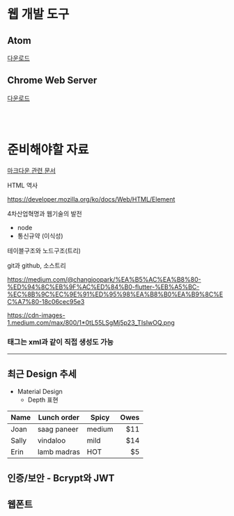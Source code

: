 # 웹 개발 도구


## Atom
[다운로드](https://atom.io/)

## Chrome Web Server
[다운로드](https://chrome.google.com/webstore/detail/web-server-for-chrome/ofhbbkphhbklhfoeikjpcbhemlocgigb)


<br /><br />
# 준비해야할 자료

[마크다운 관련 문서](http://blog.kalkin7.com/2014/02/10/lets-write-using-markdown/#fn-53-2)

HTML 역사

https://developer.mozilla.org/ko/docs/Web/HTML/Element

4차산업혁명과 웹기술의 발전
 - node
 - 통신규약 (이식성)

테이블구조와 노드구조(트리)  

git과 github, 소스트리

https://medium.com/@changjoopark/%EA%B5%AC%EA%B8%80-%ED%94%8C%EB%9F%AC%ED%84%B0-flutter-%EB%A5%BC-%EC%8B%9C%EC%9E%91%ED%95%98%EA%B8%B0%EA%B9%8C%EC%A7%80-18c06cec95e3

https://cdn-images-1.medium.com/max/800/1*0tL55LSgMj5p23_TIsIwOQ.png


### 태그는 xml과 같이 직접 생성도 가능
***    

## 최근 Design 추세
 * Material Design
   * Depth 표현

Name | Lunch order | Spicy      | Owes
---- | ----------- | ---------- | ----:
Joan | saag paneer | medium     | $11
Sally| vindaloo    | mild       | $14
Erin | lamb madras | HOT        | $5


## 인증/보안 - Bcrypt와 JWT

## 웹폰트
